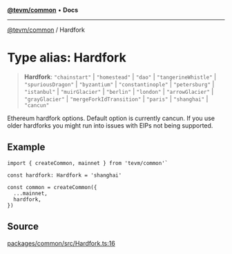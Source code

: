 [**@tevm/common**](../README.md) • **Docs**

***

[@tevm/common](../globals.md) / Hardfork

# Type alias: Hardfork

> **Hardfork**: `"chainstart"` \| `"homestead"` \| `"dao"` \| `"tangerineWhistle"` \| `"spuriousDragon"` \| `"byzantium"` \| `"constantinople"` \| `"petersburg"` \| `"istanbul"` \| `"muirGlacier"` \| `"berlin"` \| `"london"` \| `"arrowGlacier"` \| `"grayGlacier"` \| `"mergeForkIdTransition"` \| `"paris"` \| `"shanghai"` \| `"cancun"`

Ethereum hardfork options. Default option is currently cancun.
If you use older hardforks you might run into issues with EIPs not being supported.

## Example

```typesxcript
import { createCommon, mainnet } from 'tevm/common'`

const hardfork: Hardfork = 'shanghai'

const common = createCommon({
  ...mainnet,
  hardfork,
})
```

## Source

[packages/common/src/Hardfork.ts:16](https://github.com/evmts/tevm-monorepo/blob/main/packages/common/src/Hardfork.ts#L16)
